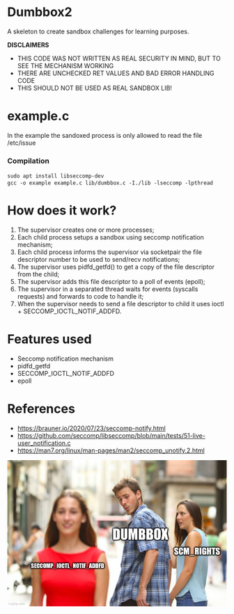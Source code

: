# Dumbbox2
A skeleton to create sandbox challenges for learning purposes.

**DISCLAIMERS**
* THIS CODE WAS NOT WRITTEN AS REAL SECURITY IN MIND, BUT TO SEE THE MECHANISM WORKING
* THERE ARE UNCHECKED RET VALUES AND BAD ERROR HANDLING CODE
* THIS SHOULD NOT BE USED AS REAL SANDBOX LIB!

# example.c
In the example the sandoxed process is only allowed to read the file /etc/issue

### Compilation
```
sudo apt install libseccomp-dev
gcc -o example example.c lib/dumbbox.c -I./lib -lseccomp -lpthread
```

# How does it work?

1. The supervisor creates one or more processes;
2. Each child process setups a sandbox using seccomp notification mechanism;
3. Each child process informs the supervisor via socketpair the file descriptor number to be used to send/recv notifications;
4. The supervisor uses pidfd_getfd() to get a copy of the file descriptor from the child;
5. The supervisor adds this file descriptor to a poll of events (epoll);
6. The supervisor in a separated thread waits for events (syscalls requests) and forwards to code to handle it;
7. When the supervisor needs to send a file descriptor to child it uses ioctl + SECCOMP_IOCTL_NOTIF_ADDFD.

# Features used
* Seccomp notification mechanism
* pidfd_getfd
* SECCOMP_IOCTL_NOTIF_ADDFD
* epoll

# References
* https://brauner.io/2020/07/23/seccomp-notify.html
* https://github.com/seccomp/libseccomp/blob/main/tests/51-live-user_notification.c
* https://man7.org/linux/man-pages/man2/seccomp_unotify.2.html

![dumbbox](imgs/dumbbox_meme.jpg)

